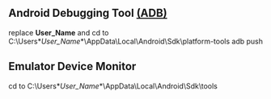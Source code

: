 ## Android Debugging Tool [(ADB)](https://developer.android.com/studio/command-line/adb.html)
replace **User_Name** and 
cd to C:\Users\**User_Name**\AppData\Local\Android\Sdk\platform-tools 
adb push 
## Emulator Device Monitor
cd to C:\Users\**User_Name**\AppData\Local\Android\Sdk\tools

